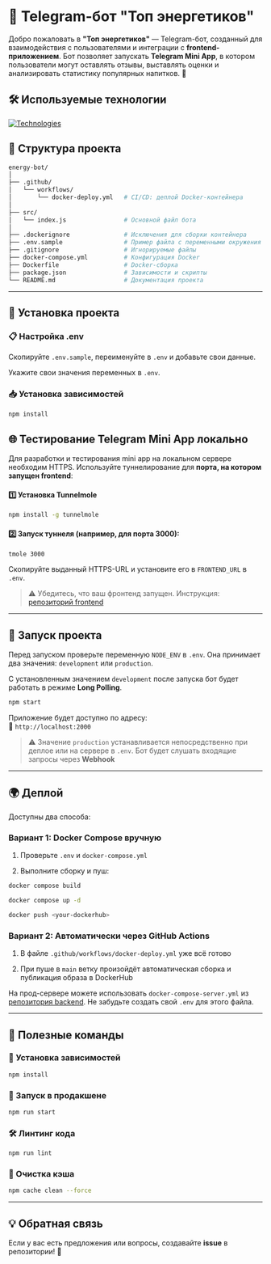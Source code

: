 # 🤖 Telegram-бот "Топ энергетиков"

Добро пожаловать в **"Топ энергетиков"** — Telegram-бот, созданный для взаимодействия с пользователями и интеграции с **frontend-приложением**. Бот позволяет запускать **Telegram Mini App**, в котором пользователи могут оставлять отзывы, выставлять оценки и анализировать статистику популярных напитков. 🚀

## 🛠 Используемые технологии

[![Technologies](https://skillicons.dev/icons?i=nodejs,express,js)](https://skillicons.dev)

## 📂 Структура проекта

```sh
energy-bot/
│
├── .github/
│   └── workflows/
│       └── docker-deploy.yml   # CI/CD: деплой Docker-контейнера
│
├── src/
│   └── index.js                # Основной файл бота
│
├── .dockerignore               # Исключения для сборки контейнера
├── .env.sample                 # Пример файла с переменными окружения
├── .gitignore                  # Игнорируемые файлы
├── docker-compose.yml          # Конфигурация Docker
├── Dockerfile                  # Docker-сборка
├── package.json                # Зависимости и скрипты
└── README.md                   # Документация проекта
```

---

## 🔧 Установка проекта  

### 📋 Настройка .env
Скопируйте `.env.sample`, переименуйте в `.env` и добавьте свои данные.

Укажите свои значения переменных в `.env`.  

### 📥 Установка зависимостей  
```sh
npm install
```

## 🌐 Тестирование Telegram Mini App локально

Для разработки и тестирования mini app на локальном сервере необходим HTTPS. Используйте туннелирование для **порта, на котором запущен frontend**:

#### 1️⃣ Установка Tunnelmole

```sh
npm install -g tunnelmole
```

#### 2️⃣ Запуск туннеля (например, для порта 3000):

```sh
tmole 3000
```

Скопируйте выданный HTTPS-URL и установите его в `FRONTEND_URL` в `.env`.

> ⚠️ Убедитесь, что ваш фронтенд запущен. Инструкция: [репозиторий frontend](https://github.com/dimi-try/energy-frontend)

---

## 🚀 Запуск проекта

Перед запуском проверьте переменную `NODE_ENV` в `.env`. Она принимает два значения: `development` или `production`. 

С установленным значением `development` после запуска бот будет работать в режиме **Long Polling**. 

```sh
npm start
```

Приложение будет доступно по адресу:  
📍 `http://localhost:2000`

> ⚠️ Значение `production` устанавливается непосредственно при деплое или на сервере в `.env`. Бот будет слушать входящие запросы через **Webhook**
---

## 🌍 Деплой

Доступны два способа:

### Вариант 1: Docker Compose вручную

1.  Проверьте `.env` и `docker-compose.yml`
    
2.  Выполните сборку и пуш:
    
```sh
docker compose build
```
```sh
docker compose up -d
```
```sh
docker push <your-dockerhub>
```

### Вариант 2: Автоматически через GitHub Actions

1.  В файле `.github/workflows/docker-deploy.yml` уже всё готово
    
2.  При пуше в `main` ветку произойдёт автоматическая сборка и публикация образа в DockerHub
    
На прод-сервере можете использовать `docker-compose-server.yml` из [репозитория backend](https://github.com/dimi-try/energy-backend). Не забудьте создать свой `.env` для этого файла.

---

## 🔧 Полезные команды  

### 📌 Установка зависимостей  
```sh
npm install
```
### 🚀 Запуск в продакшене  
```sh
npm run start
```
### 🛠 Линтинг кода  
```sh
npm run lint
```
### 🧹 Очистка кэша  
```sh
npm cache clean --force
```

---

## 💡 Обратная связь  

Если у вас есть предложения или вопросы, создавайте **issue** в репозитории! 🚀

